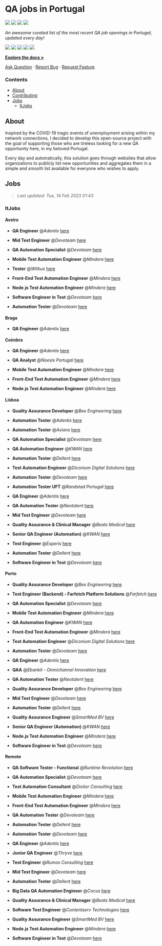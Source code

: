 QA jobs in Portugal
========================

![](https://img.shields.io/static/v1?label=%F0%9F%8C%9F&message=If%20Useful&color=BC4E99)
[![](https://img.shields.io/github/stars/sergiomartins8/qa-jobs-in-portugal)](https://github.com/sergiomartins8/qa-jobs-in-portugal/stargazers)
[![](https://img.shields.io/github/forks/sergiomartins8/qa-jobs-in-portugal)](https://github.com/sergiomartins8/qa-jobs-in-portugal/network/members)
[![](https://img.shields.io/badge/-sergiomartins8-blue?logo=Linkedin&logoColor=white)](https://www.linkedin.com/in/sergiomartins8/)

_An awesome curated list of the most recent QA job openings in Portugal, updated every day!_

[![](https://img.shields.io/github/v/release/sergiomartins8/qa-jobs-in-portugal)](https://github.com/sergiomartins8/qa-jobs-in-portugal/releases)
[![](https://github.com/sergiomartins8/qa-jobs-in-portugal/workflows/release/badge.svg)](https://github.com/sergiomartins8/qa-jobs-in-portugal/actions?query=workflow%3Arelease)
[![](https://img.shields.io/github/issues/sergiomartins8/qa-jobs-in-portugal)](https://github.com/sergiomartins8/qa-jobs-in-portugal/issues)
[![](https://img.shields.io/github/contributors/sergiomartins8/qa-jobs-in-portugal)](https://github.com/sergiomartins8/qa-jobs-in-portugal/graphs/contributors)
[![](https://img.shields.io/github/license/sergiomartins8/qa-jobs-in-portugal)](https://github.com/sergiomartins8/qa-jobs-in-portugal/blob/master/LICENSE)

**[Explore the docs »](https://github.com/sergiomartins8/qa-jobs-in-portugal/blob/master/docs/DOCUMENTATION.md)**

[Ask Question](https://github.com/sergiomartins8/qa-jobs-in-portugal/issues) 
·
[Report Bug](https://github.com/sergiomartins8/qa-jobs-in-portugal/issues)
·
[Request Feature](https://github.com/sergiomartins8/qa-jobs-in-portugal/issues)

### Contents
* [About](#about)
* [Contributing](https://github.com/sergiomartins8/qa-jobs-in-portugal/blob/master/docs/CONTRIBUTING.md)
* [Jobs](#jobs)
  * [ItJobs](#itjobs)

## About
Inspired by the COVID-19 tragic events of unemployment arising within my network connections, I decided to develop this open-source project with the goal of supporting those who are tireless looking for a new QA opportunity here, in my beloved Portugal.

Every day and automatically, this solution goes through websites that allow organizations to publicly list new opportunities and aggregates them in a simple and smooth list available for everyone who wishes to apply.

Jobs
---------

> _Last updated: Tue, 14 Feb 2023 01:43_

### ItJobs

#### Aveiro

- **QA Engineer** @_Adentis_ [here](https://www.itjobs.pt/oferta/454241/qa-engineer)


- **Mid Test Engineer** @_Devoteam_ [here](https://www.itjobs.pt/oferta/451881/mid-test-engineer)


- **QA Automation Specialist** @_Devoteam_ [here](https://www.itjobs.pt/oferta/453165/qa-automation-specialist)


- **Mobile Test Automation Engineer** @_Mindera_ [here](https://www.itjobs.pt/oferta/454216/mobile-test-automation-engineer)


- **Tester** @_Withus_ [here](https://www.itjobs.pt/oferta/452373/tester)


- **Front-End Test Automation Engineer** @_Mindera_ [here](https://www.itjobs.pt/oferta/454215/front-end-test-automation-engineer)


- **Node.js Test Automation Engineer** @_Mindera_ [here](https://www.itjobs.pt/oferta/454218/node-js-test-automation-engineer)


- **Software Engineer in Test** @_Devoteam_ [here](https://www.itjobs.pt/oferta/454010/software-engineer-in-test)


- **Automation Tester** @_Devoteam_ [here](https://www.itjobs.pt/oferta/452715/automation-tester)

#### Braga

- **QA Engineer** @_Adentis_ [here](https://www.itjobs.pt/oferta/454241/qa-engineer)

#### Coimbra

- **QA Engineer** @_Adentis_ [here](https://www.itjobs.pt/oferta/454241/qa-engineer)


- **QA Analyst** @_Noesis Portugal_ [here](https://www.itjobs.pt/oferta/453411/qa-analyst)


- **Mobile Test Automation Engineer** @_Mindera_ [here](https://www.itjobs.pt/oferta/454216/mobile-test-automation-engineer)


- **Front-End Test Automation Engineer** @_Mindera_ [here](https://www.itjobs.pt/oferta/454215/front-end-test-automation-engineer)


- **Node.js Test Automation Engineer** @_Mindera_ [here](https://www.itjobs.pt/oferta/454218/node-js-test-automation-engineer)

#### Lisboa

- **Quality Assurance Developer** @_Bee Engineering_ [here](https://www.itjobs.pt/oferta/454011/quality-assurance-developer)


- **Automation Tester** @_Adentis_ [here](https://www.itjobs.pt/oferta/453375/automation-tester)


- **Automation Tester** @_Axians_ [here](https://www.itjobs.pt/oferta/453020/automation-tester)


- **QA Automation Specialist** @_Devoteam_ [here](https://www.itjobs.pt/oferta/453165/qa-automation-specialist)


- **QA Automation Engineer** @_KWAN_ [here](https://www.itjobs.pt/oferta/454064/qa-automation-engineer)


- **Automation Tester** @_Dellent_ [here](https://www.itjobs.pt/oferta/453999/automation-tester)


- **Test Automation Engineer** @_Diconium Digital Solutions_ [here](https://www.itjobs.pt/oferta/452518/test-automation-engineer)


- **Automation Tester** @_Devoteam_ [here](https://www.itjobs.pt/oferta/452715/automation-tester)


- **Automation Tester UFT** @_Randstad Portugal_ [here](https://www.itjobs.pt/oferta/453505/automation-tester-uft)


- **QA Engineer** @_Adentis_ [here](https://www.itjobs.pt/oferta/454241/qa-engineer)


- **QA Automation Tester** @_Neotalent_ [here](https://www.itjobs.pt/oferta/453286/qa-automation-tester)


- **Mid Test Engineer** @_Devoteam_ [here](https://www.itjobs.pt/oferta/451881/mid-test-engineer)


- **Quality Assurance & Clinical Manager** @_Beats Medical_ [here](https://www.itjobs.pt/oferta/454488/quality-assurance-clinical-manager)


- **Senior QA Engineer (Automation)** @_KWAN_ [here](https://www.itjobs.pt/oferta/453951/senior-qa-engineer-automation)


- **Test Engineer** @_Experis_ [here](https://www.itjobs.pt/oferta/452830/test-engineer)


- **Automation Tester** @_Dellent_ [here](https://www.itjobs.pt/oferta/453147/automation-tester)


- **Software Engineer in Test** @_Devoteam_ [here](https://www.itjobs.pt/oferta/454010/software-engineer-in-test)

#### Porto

- **Quality Assurance Developer** @_Bee Engineering_ [here](https://www.itjobs.pt/oferta/454011/quality-assurance-developer)


- **Test Engineer (Backend) - Farfetch Platform Solutions** @_Farfetch_ [here](https://www.itjobs.pt/oferta/452693/test-engineer-backend-farfetch-platform-solutions)


- **QA Automation Specialist** @_Devoteam_ [here](https://www.itjobs.pt/oferta/453165/qa-automation-specialist)


- **Mobile Test Automation Engineer** @_Mindera_ [here](https://www.itjobs.pt/oferta/454216/mobile-test-automation-engineer)


- **QA Automation Engineer** @_KWAN_ [here](https://www.itjobs.pt/oferta/454064/qa-automation-engineer)


- **Front-End Test Automation Engineer** @_Mindera_ [here](https://www.itjobs.pt/oferta/454215/front-end-test-automation-engineer)


- **Test Automation Engineer** @_Diconium Digital Solutions_ [here](https://www.itjobs.pt/oferta/452518/test-automation-engineer)


- **Automation Tester** @_Devoteam_ [here](https://www.itjobs.pt/oferta/452715/automation-tester)


- **QA Engineer** @_Adentis_ [here](https://www.itjobs.pt/oferta/454241/qa-engineer)


- **QAA** @_Ebankit - Omnichannel Innovation_ [here](https://www.itjobs.pt/oferta/453791/qaa)


- **QA Automation Tester** @_Neotalent_ [here](https://www.itjobs.pt/oferta/453286/qa-automation-tester)


- **Quality Assurance Developer** @_Bee Engineering_ [here](https://www.itjobs.pt/oferta/454021/quality-assurance-developer)


- **Mid Test Engineer** @_Devoteam_ [here](https://www.itjobs.pt/oferta/451881/mid-test-engineer)


- **Automation Tester** @_Dellent_ [here](https://www.itjobs.pt/oferta/454394/automation-tester)


- **Quality Assurance Engineer** @_SmartMed BV_ [here](https://www.itjobs.pt/oferta/454253/quality-assurance-engineer)


- **Senior QA Engineer (Automation)** @_KWAN_ [here](https://www.itjobs.pt/oferta/453951/senior-qa-engineer-automation)


- **Node.js Test Automation Engineer** @_Mindera_ [here](https://www.itjobs.pt/oferta/454218/node-js-test-automation-engineer)


- **Software Engineer in Test** @_Devoteam_ [here](https://www.itjobs.pt/oferta/454010/software-engineer-in-test)

#### Remote

- **QA Software Tester - Functional** @_Runtime Revolution_ [here](https://www.itjobs.pt/oferta/454150/qa-software-tester-functional)


- **QA Automation Specialist** @_Devoteam_ [here](https://www.itjobs.pt/oferta/453165/qa-automation-specialist)


- **Test Automation Consultant** @_Dixtior Consulting_ [here](https://www.itjobs.pt/oferta/452302/test-automation-consultant)


- **Mobile Test Automation Engineer** @_Mindera_ [here](https://www.itjobs.pt/oferta/454216/mobile-test-automation-engineer)


- **Front-End Test Automation Engineer** @_Mindera_ [here](https://www.itjobs.pt/oferta/454215/front-end-test-automation-engineer)


- **QA Automation Tester** @_Devoteam_ [here](https://www.itjobs.pt/oferta/453100/qa-automation-tester)


- **Automation Tester** @_Dellent_ [here](https://www.itjobs.pt/oferta/453999/automation-tester)


- **Automation Tester** @_Devoteam_ [here](https://www.itjobs.pt/oferta/452715/automation-tester)


- **QA Engineer** @_Adentis_ [here](https://www.itjobs.pt/oferta/454241/qa-engineer)


- **Junior QA Engineer** @_Thryve_ [here](https://www.itjobs.pt/oferta/452745/junior-qa-engineer)


- **Test Engineer** @_Rumos Consulting_ [here](https://www.itjobs.pt/oferta/452560/test-engineer)


- **Mid Test Engineer** @_Devoteam_ [here](https://www.itjobs.pt/oferta/451881/mid-test-engineer)


- **Automation Tester** @_Dellent_ [here](https://www.itjobs.pt/oferta/454394/automation-tester)


- **Big Data QA Automation Engineer** @_Cocus_ [here](https://www.itjobs.pt/oferta/453667/big-data-qa-automation-engineer)


- **Quality Assurance & Clinical Manager** @_Beats Medical_ [here](https://www.itjobs.pt/oferta/454488/quality-assurance-clinical-manager)


- **Software Test Engineer** @_Contentserv Technologies_ [here](https://www.itjobs.pt/oferta/453645/software-test-engineer)


- **Quality Assurance Engineer** @_SmartMed BV_ [here](https://www.itjobs.pt/oferta/454253/quality-assurance-engineer)


- **Node.js Test Automation Engineer** @_Mindera_ [here](https://www.itjobs.pt/oferta/454218/node-js-test-automation-engineer)


- **Software Engineer in Test** @_Devoteam_ [here](https://www.itjobs.pt/oferta/454010/software-engineer-in-test)

